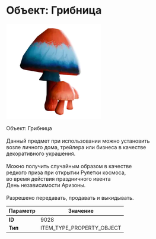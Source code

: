 # Объект: Грибница

![Item Image](../img/9028.webp?raw=true)

Объект: Грибница<br><br>Данный предмет при использовании можно установить<br>возле личного дома, трейлера или бизнеса в качестве<br>декоративного украшения.<br><br>Можно получить случайным образом в качестве<br>редкого приза при открытии Рулетки космоса,<br>во время действия праздничного ивента<br>День независимости Аризоны.<br><br>Разрешено передавать, продавать и выкидывать.


| Параметр | Значение |
|----------|----------|
| **ID** | 9028 |
| **Тип** | ITEM_TYPE_PROPERTY_OBJECT |

